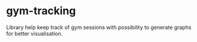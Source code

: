 # gym-tracking
Library help keep track of gym sessions with possibility to generate graphs for better visualisation.
